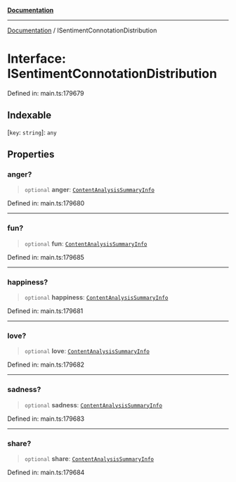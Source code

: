 [**Documentation**](../README.md)

***

[Documentation](../README.md) / ISentimentConnotationDistribution

# Interface: ISentimentConnotationDistribution

Defined in: main.ts:179679

## Indexable

\[`key`: `string`\]: `any`

## Properties

### anger?

> `optional` **anger**: [`ContentAnalysisSummaryInfo`](../classes/ContentAnalysisSummaryInfo.md)

Defined in: main.ts:179680

***

### fun?

> `optional` **fun**: [`ContentAnalysisSummaryInfo`](../classes/ContentAnalysisSummaryInfo.md)

Defined in: main.ts:179685

***

### happiness?

> `optional` **happiness**: [`ContentAnalysisSummaryInfo`](../classes/ContentAnalysisSummaryInfo.md)

Defined in: main.ts:179681

***

### love?

> `optional` **love**: [`ContentAnalysisSummaryInfo`](../classes/ContentAnalysisSummaryInfo.md)

Defined in: main.ts:179682

***

### sadness?

> `optional` **sadness**: [`ContentAnalysisSummaryInfo`](../classes/ContentAnalysisSummaryInfo.md)

Defined in: main.ts:179683

***

### share?

> `optional` **share**: [`ContentAnalysisSummaryInfo`](../classes/ContentAnalysisSummaryInfo.md)

Defined in: main.ts:179684
